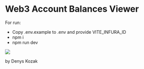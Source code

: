 # Web3 Account Balances Viewer
For run:

- Copy .env.example to .env and provide VITE_INFURA_ID
- npm i 
- npm run dev

![](https://gastrome.s3.us-west-2.amazonaws.com/%D0%A1%D0%BD%D0%B8%D0%BC%D0%BE%D0%BA+%D1%8D%D0%BA%D1%80%D0%B0%D0%BD%D0%B0+2024-02-08+%D0%B2+12.49.50.png)

by Denys Kozak